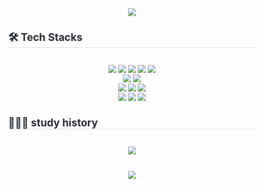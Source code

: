 <!--
**banxzxx/banxzxx** is a ✨ _special_ ✨ repository because its `README.md` (this file) appears on your GitHub profile.

Here are some ideas to get you started:

- 🔭 I’m currently working on ...
- 🌱 I’m currently learning ...
- 👯 I’m looking to collaborate on ...
- 🤔 I’m looking for help with ...
- 💬 Ask me about ...
- 📫 How to reach me: ...
- 😄 Pronouns: ...
- ⚡ Fun fact: ...
-->

<div align= "center">
    <img src="https://capsule-render.vercel.app/api?type=waving&color=gradient&height=120&animation=fadeIn&section=footer&text=🚙💨💨&fontAlign=70" />
</div>
<div style="text-align: left;">
  <h2 style="border-bottom: 1px solid #d8dee4; color: #282d33;"> 🛠️ Tech Stacks </h2> <br> 
  <div  align= "center"> 
      <img src="https://img.shields.io/badge/C-A8B9CC?style=for-the-badge&logo=C&logoColor=white">
      <img src="https://img.shields.io/badge/C++-00599C?style=for-the-badge&logo=C%2B%2B&logoColor=white">
      <img src="https://img.shields.io/badge/Java-007396?style=for-the-badge&logo=Java&logoColor=white">
      <img src="https://img.shields.io/badge/Swift-F05138?style=for-the-badge&logo=Swift&logoColor=white">
      <img src="https://img.shields.io/badge/Python-3776AB?style=for-the-badge&logo=Python&logoColor=white">
      <br>
      <img src="https://img.shields.io/badge/MySQL-4479A1?style=for-the-badge&logo=MySQL&logoColor=white">
      <img src="https://img.shields.io/badge/MariaDB-003545?style=for-the-badge&logo=MariaDB&logoColor=white">
<!--       <img src="https://img.shields.io/badge/Amazon AWS-232F3E?style=for-the-badge&logo=Amazon AWS&logoColor=white"> -->
      <br>
      <img src="https://img.shields.io/badge/Spring-6DB33F?style=for-the-badge&logo=Spring&logoColor=white">
<!--       <img src="https://img.shields.io/badge/Spring Boot-6DB33F?style=for-the-badge&logo=Spring Boot&logoColor=white"> -->
      <img src="https://img.shields.io/badge/IOS-000000?style=for-the-badge&logo=IOS&logoColor=white">
      <img src="https://img.shields.io/badge/flask-000000?style=for-the-badge&logo=flask&logoColor=white">
      <br>
      <img src="https://img.shields.io/badge/Git-F05032?style=for-the-badge&logo=Git&logoColor=white">
      <img src="https://img.shields.io/badge/Notion-000000?style=for-the-badge&logo=Notion&logoColor=white">
      <img src="https://img.shields.io/badge/Discord-5865F2?style=for-the-badge&logo=Discord&logoColor=white">

      
  </div>
</div>
<div style="text-align: left;">
  <h2 style="border-bottom: 1px solid #d8dee4; color: #282d33;"> 👩🏻‍💻 study history </h2> <br> 
  <div align="center">
    <a href="https://velog.io/@jwbang1643"><img src="https://img.shields.io/badge/velog-20C997?style=for-the-badge&logo=Vimeo&logoColor=white"/></a>
  </div>
  <br><br>
</div>

<div align="center">
    <img src="https://github-readme-streak-stats.herokuapp.com/?user=banxzxx&theme=default"/>
</div>

<!--[![GitHub Streak](https://github-readme-streak-stats.herokuapp.com/?user=banxzxx&theme=default)](https://git.io/streak-stats)-->
<!-- <img src="https://img.shields.io/badge/Flutter-02569B?style=for-the-badge&logo=Flutter&logoColor=white">-->

